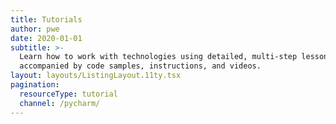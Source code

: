 ```yaml
---
title: Tutorials
author: pwe
date: 2020-01-01
subtitle: >-
  Learn how to work with technologies using detailed, multi-step lessons
  accompanied by code samples, instructions, and videos.
layout: layouts/ListingLayout.11ty.tsx
pagination:
  resourceType: tutorial
  channel: /pycharm/
---
```



